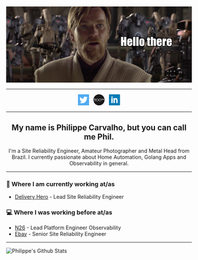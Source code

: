 [![philippe carvalho's header](https://github.com/philippescar/philippescar/blob/master/img/header.png?raw=true)](https://philippescar.dev)

  ---
<p align='center'>
<a href="https://twitter.com/opsphil"><img height="30" src="https://github.com/philippescar/philippescar/blob/master/img/twitter.png?raw=true"></a>&nbsp;&nbsp;
<a href="https://500px.com/philippescar"><img height="30" src="https://github.com/philippescar/philippescar/blob/master/img/500px.png?raw=true"></a>&nbsp;&nbsp;
<a href="https://www.linkedin.com/in/philippescar/"><img height="30" src="https://github.com/philippescar/philippescar/blob/master/img/linkedin.png?raw=true"></a>
</p>

  ---
 
<h2 align="center">My name is Philippe Carvalho, but you can call me Phil. </h2>
<p align="center">I'm a Site Reliability Engineer, Amateur Photographer and Metal Head from Brazil.
I currently passionate about Home Automation, Golang Apps and Observability in general.</p>

  ---
### 💼 Where I am currently working at/as

- [Delivery Hero](https://www.deliveryhero.com/about/) - Lead Site Reliability Engineer

### 💻  Where I was working before at/as

- [N26](https://n26.com/en-de/about-n26) - Lead Platform Engineer Observability
- [Ebay](https://www.ebayclassifiedsgroup.com/aboutus.html) - Senior Site Reliability Engineer
---
![Philippe's Github Stats](https://github-readme-stats.vercel.app/api?username=philippescar&show_icons=true&theme=dark)
